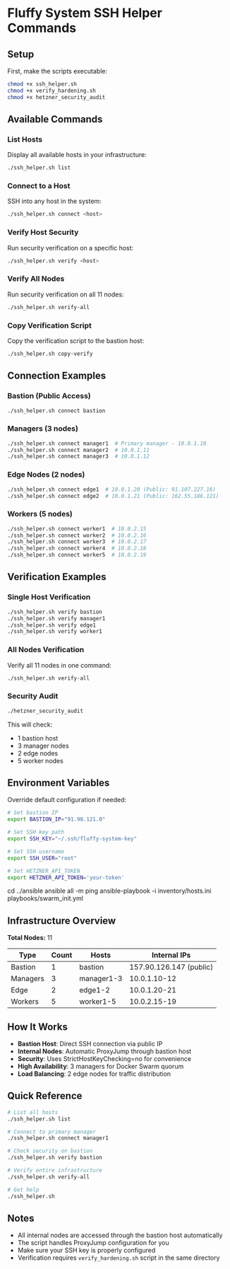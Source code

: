 # Fluffy System SSH Helper Commands

## Setup

First, make the scripts executable:

```bash
chmod +x ssh_helper.sh
chmod +x verify_hardening.sh
chmod +x hetzner_security_audit
```

## Available Commands

### List Hosts
Display all available hosts in your infrastructure:

```bash
./ssh_helper.sh list
```

### Connect to a Host
SSH into any host in the system:

```bash
./ssh_helper.sh connect <host>
```

### Verify Host Security
Run security verification on a specific host:

```bash
./ssh_helper.sh verify <host>
```

### Verify All Nodes
Run security verification on all 11 nodes:

```bash
./ssh_helper.sh verify-all
```

### Copy Verification Script
Copy the verification script to the bastion host:

```bash
./ssh_helper.sh copy-verify
```

## Connection Examples

### Bastion (Public Access)
```bash
./ssh_helper.sh connect bastion
```

### Managers (3 nodes)
```bash
./ssh_helper.sh connect manager1  # Primary manager - 10.0.1.10
./ssh_helper.sh connect manager2  # 10.0.1.11
./ssh_helper.sh connect manager3  # 10.0.1.12
```

### Edge Nodes (2 nodes)
```bash
./ssh_helper.sh connect edge1  # 10.0.1.20 (Public: 91.107.227.16)
./ssh_helper.sh connect edge2  # 10.0.1.21 (Public: 162.55.186.121)
```

### Workers (5 nodes)
```bash
./ssh_helper.sh connect worker1  # 10.0.2.15
./ssh_helper.sh connect worker2  # 10.0.2.16
./ssh_helper.sh connect worker3  # 10.0.2.17
./ssh_helper.sh connect worker4  # 10.0.2.18
./ssh_helper.sh connect worker5  # 10.0.2.19
```

## Verification Examples

### Single Host Verification
```bash
./ssh_helper.sh verify bastion
./ssh_helper.sh verify manager1
./ssh_helper.sh verify edge1
./ssh_helper.sh verify worker1
```

### All Nodes Verification
Verify all 11 nodes in one command:

```bash
./ssh_helper.sh verify-all
```

### Security Audit

```bash
./hetzner_security_audit
```

This will check:
- 1 bastion host
- 3 manager nodes
- 2 edge nodes
- 5 worker nodes

## Environment Variables

Override default configuration if needed:

```bash
# Set bastion IP
export BASTION_IP="91.98.121.0"

# Set SSH key path
export SSH_KEY="~/.ssh/fluffy-system-key"

# Set SSH username
export SSH_USER="root"

# Set HETZNER_API_TOKEN
export HETZNER_API_TOKEN='your-token'
```
cd ../ansible
  ansible all -m ping
  ansible-playbook -i inventory/hosts.ini playbooks/swarm_init.yml
## Infrastructure Overview

**Total Nodes:** 11

| Type | Count | Hosts | Internal IPs |
|------|-------|-------|--------------|
| Bastion | 1 | bastion | 157.90.126.147 (public) |
| Managers | 3 | manager1-3 | 10.0.1.10-12 |
| Edge | 2 | edge1-2 | 10.0.1.20-21 |
| Workers | 5 | worker1-5 | 10.0.2.15-19 |

## How It Works

- **Bastion Host**: Direct SSH connection via public IP
- **Internal Nodes**: Automatic ProxyJump through bastion host
- **Security**: Uses StrictHostKeyChecking=no for convenience
- **High Availability**: 3 managers for Docker Swarm quorum
- **Load Balancing**: 2 edge nodes for traffic distribution

## Quick Reference

```bash
# List all hosts
./ssh_helper.sh list

# Connect to primary manager
./ssh_helper.sh connect manager1

# Check security on bastion
./ssh_helper.sh verify bastion

# Verify entire infrastructure
./ssh_helper.sh verify-all

# Get help
./ssh_helper.sh
```

## Notes

- All internal nodes are accessed through the bastion host automatically
- The script handles ProxyJump configuration for you
- Make sure your SSH key is properly configured
- Verification requires `verify_hardening.sh` script in the same directory